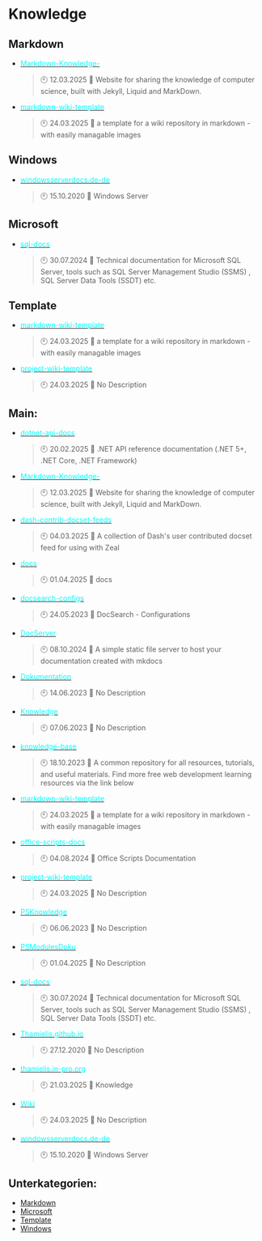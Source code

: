 # Knowledge

## Markdown
- [<span style="color:cyan">Markdown-Knowledge-</span>](https://github.com/In-Pro-Org/Markdown-Knowledge-)
	> :clock10: 12.03.2025
	> :memo: Website for sharing the knowledge of computer science, built with Jekyll, Liquid and MarkDown.
- [<span style="color:cyan">markdown-wiki-template</span>](https://github.com/Thamielis/markdown-wiki-template)
	> :clock10: 24.03.2025
	> :memo: a template for a wiki repository in markdown - with easily managable images
## Windows
- [<span style="color:cyan">windowsserverdocs.de-de</span>](https://github.com/Thamielis/windowsserverdocs.de-de)
	> :clock10: 15.10.2020
	> :memo: Windows Server
## Microsoft
- [<span style="color:cyan">sql-docs</span>](https://github.com/Thamielis/sql-docs)
	> :clock10: 30.07.2024
	> :memo: Technical documentation for Microsoft SQL Server, tools such as SQL Server Management Studio (SSMS) ,  SQL Server Data Tools (SSDT) etc.
## Template
- [<span style="color:cyan">markdown-wiki-template</span>](https://github.com/Thamielis/markdown-wiki-template)
	> :clock10: 24.03.2025
	> :memo: a template for a wiki repository in markdown - with easily managable images
- [<span style="color:cyan">project-wiki-template</span>](https://github.com/Thamielis/project-wiki-template)
	> :clock10: 24.03.2025
	> :memo: No Description
## Main:
- [<span style="color:cyan">dotnet-api-docs</span>](https://github.com/In-Pro-Org/dotnet-api-docs)
	> :clock10: 20.02.2025
	> :memo: .NET API reference documentation (.NET 5+, .NET Core, .NET Framework)
- [<span style="color:cyan">Markdown-Knowledge-</span>](https://github.com/In-Pro-Org/Markdown-Knowledge-)
	> :clock10: 12.03.2025
	> :memo: Website for sharing the knowledge of computer science, built with Jekyll, Liquid and MarkDown.
- [<span style="color:cyan">dash-contrib-docset-feeds</span>](https://github.com/Thamielis/dash-contrib-docset-feeds)
	> :clock10: 04.03.2025
	> :memo: A collection of Dash's user contributed docset feed for using with Zeal
- [<span style="color:cyan">docs</span>](https://github.com/Thamielis/docs)
	> :clock10: 01.04.2025
	> :memo: docs
- [<span style="color:cyan">docsearch-configs</span>](https://github.com/Thamielis/docsearch-configs)
	> :clock10: 24.05.2023
	> :memo: DocSearch - Configurations
- [<span style="color:cyan">DocServer</span>](https://github.com/Thamielis/DocServer)
	> :clock10: 08.10.2024
	> :memo: A simple static file server to host your documentation created with mkdocs
- [<span style="color:cyan">Dokumentation</span>](https://github.com/Thamielis/Dokumentation)
	> :clock10: 14.06.2023
	> :memo: No Description
- [<span style="color:cyan">Knowledge</span>](https://github.com/Thamielis/Knowledge)
	> :clock10: 07.06.2023
	> :memo: No Description
- [<span style="color:cyan">knowledge-base</span>](https://github.com/Thamielis/knowledge-base)
	> :clock10: 18.10.2023
	> :memo: A common repository for all resources, tutorials, and useful materials. Find more free web development learning resources via the link below
- [<span style="color:cyan">markdown-wiki-template</span>](https://github.com/Thamielis/markdown-wiki-template)
	> :clock10: 24.03.2025
	> :memo: a template for a wiki repository in markdown - with easily managable images
- [<span style="color:cyan">office-scripts-docs</span>](https://github.com/Thamielis/office-scripts-docs)
	> :clock10: 04.08.2024
	> :memo: Office Scripts Documentation
- [<span style="color:cyan">project-wiki-template</span>](https://github.com/Thamielis/project-wiki-template)
	> :clock10: 24.03.2025
	> :memo: No Description
- [<span style="color:cyan">PSKnowledge</span>](https://github.com/Thamielis/PSKnowledge)
	> :clock10: 06.06.2023
	> :memo: No Description
- [<span style="color:cyan">PSModulesDoku</span>](https://github.com/Thamielis/PSModulesDoku)
	> :clock10: 01.04.2025
	> :memo: No Description
- [<span style="color:cyan">sql-docs</span>](https://github.com/Thamielis/sql-docs)
	> :clock10: 30.07.2024
	> :memo: Technical documentation for Microsoft SQL Server, tools such as SQL Server Management Studio (SSMS) ,  SQL Server Data Tools (SSDT) etc.
- [<span style="color:cyan">Thamielis.github.io</span>](https://github.com/Thamielis/Thamielis.github.io)
	> :clock10: 27.12.2020
	> :memo: No Description
- [<span style="color:cyan">thamielis.in-pro.org</span>](https://github.com/Thamielis/thamielis.in-pro.org)
	> :clock10: 21.03.2025
	> :memo: Knowledge
- [<span style="color:cyan">Wiki</span>](https://github.com/Thamielis/Wiki)
	> :clock10: 24.03.2025
	> :memo: No Description
- [<span style="color:cyan">windowsserverdocs.de-de</span>](https://github.com/Thamielis/windowsserverdocs.de-de)
	> :clock10: 15.10.2020
	> :memo: Windows Server

## Unterkategorien:
- [Markdown](Markdown.md)
- [Microsoft](Microsoft.md)
- [Template](Template.md)
- [Windows](Windows.md)

